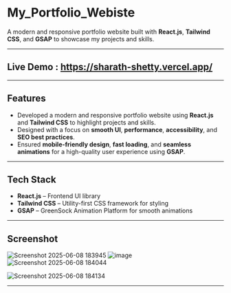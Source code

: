# My_Portfolio_Webiste

A modern and responsive portfolio website built with **React.js**, **Tailwind CSS**, and **GSAP** to showcase my projects and skills.

---


## Live Demo : https://sharath-shetty.vercel.app/
---

## Features

- Developed a modern and responsive portfolio website using **React.js** and **Tailwind CSS** to highlight projects and skills.
- Designed with a focus on **smooth UI**, **performance**, **accessibility**, and **SEO best practices**.
- Ensured **mobile-friendly design**, **fast loading**, and **seamless animations** for a high-quality user experience using **GSAP**.

---

## Tech Stack

- **React.js** – Frontend UI library
- **Tailwind CSS** – Utility-first CSS framework for styling
- **GSAP** – GreenSock Animation Platform for smooth animations

---

## Screenshot

![Screenshot 2025-06-08 183945](https://github.com/user-attachments/assets/406d4e0e-1914-4e85-9024-7729baac9db7)
![image](https://github.com/user-attachments/assets/a69049a7-9f7f-4c4c-a5b3-c7c6da816d1a)
![Screenshot 2025-06-08 184044](https://github.com/user-attachments/assets/452a37aa-d3b0-4786-9ee6-7051e044ab10)

![Screenshot 2025-06-08 184134](https://github.com/user-attachments/assets/71eabb68-6191-4b76-88b8-bb86b8e79e34)



---

